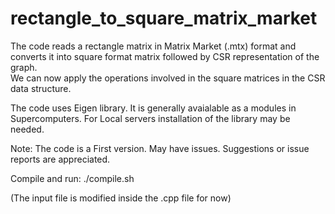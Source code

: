 # rectangle_to_square_matrix_market

The code reads a rectangle matrix in Matrix Market (.mtx) format and converts it into square format matrix followed by CSR representation of the graph.  
We can now apply the operations involved in the square matrices in the CSR data structure.

The code uses Eigen library. It is generally avaialable as a modules in Supercomputers. For Local servers installation of the library may be needed.

Note: The code is a First version. May have issues. Suggestions or issue reports are appreciated. 


Compile and run:
./compile.sh

(The input file is modified inside the .cpp file for now)
